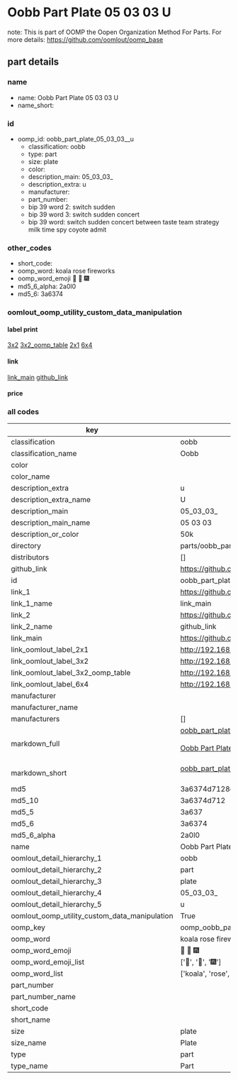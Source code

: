 # Oobb Part Plate 05 03 03  U  

note: This is part of OOMP the Oopen Organization Method For Parts. For more details: https://github.com/oomlout/oomp_base

##  part details





### name
* name: Oobb Part Plate 05 03 03  U
* name_short: 
### id
* oomp_id: oobb_part_plate_05_03_03__u
  * classification: oobb
  * type: part
  * size: plate
  * color: 
  * description_main: 05_03_03_
  * description_extra: u
  * manufacturer: 
  * part_number: 
  * bip 39 word 2: switch sudden
  * bip 39 word 3: switch sudden concert
  * bip 39 word: switch sudden concert between taste team strategy milk time spy coyote admit

### other_codes
* short_code: 
* oomp_word: koala rose fireworks
* oomp_word_emoji :koala: :rose: :fireworks:
* md5_6_alpha: 2a0l0
* md5_6: 3a6374






### oomlout_oomp_utility_custom_data_manipulation
#### label print
[3x2](http://192.168.1.245:1112/?label=oomp%202a0l0)
[3x2_oomp_table](http://192.168.1.107:1112/?label=oomp%202a0l0)
[2x1](http://192.168.1.242:1112/?label=oomp%202a0l0)
[6x4](http://192.168.1.55:1112/?label=oomp%202a0l0)    

#### link

[link_main](https://github.com/oomlout/oomlout_oomp_current_version_messy/tree/main/parts/oobb_part_plate_05_03_03__u) [github_link](https://github.com/oomlout/oomlout_oomp_part_src/tree/main/parts/oobb_part_plate_05_03_03__u)                             

#### price







### all codes 
| key | value |  
| --- | --- |  
| classification | oobb |  
| classification_name | Oobb |  
| color |  |  
| color_name |  |  
| description_extra | u |  
| description_extra_name | U |  
| description_main | 05_03_03_ |  
| description_main_name | 05 03 03  |  
| description_or_color | 50k |  
| directory | parts/oobb_part_plate_05_03_03__u |  
| distributors | [] |  
| github_link | https://github.com/oomlout/oomlout_oomp_part_src/tree/main/parts/oobb_part_plate_05_03_03__u |  
| id | oobb_part_plate_05_03_03__u |  
| link_1 | https://github.com/oomlout/oomlout_oomp_current_version_messy/tree/main/parts/oobb_part_plate_05_03_03__u |  
| link_1_name | link_main |  
| link_2 | https://github.com/oomlout/oomlout_oomp_part_src/tree/main/parts/oobb_part_plate_05_03_03__u |  
| link_2_name | github_link |  
| link_main | https://github.com/oomlout/oomlout_oomp_current_version_messy/tree/main/parts/oobb_part_plate_05_03_03__u |  
| link_oomlout_label_2x1 | http://192.168.1.242:1112/?label=oomp%202a0l0 |  
| link_oomlout_label_3x2 | http://192.168.1.245:1112/?label=oomp%202a0l0 |  
| link_oomlout_label_3x2_oomp_table | http://192.168.1.107:1112/?label=oomp%202a0l0 |  
| link_oomlout_label_6x4 | http://192.168.1.55:1112/?label=oomp%202a0l0 |  
| manufacturer |  |  
| manufacturer_name |  |  
| manufacturers | [] |  
| markdown_full | [oobb_part_plate_05_03_03__u](https://github.com/oomlout/oomlout_oomp_current_version_messy/tree/main/parts/oobb_part_plate_05_03_03__u)<br>[](https://github.com/oomlout/oomlout_oomp_current_version_messy/tree/main/parts/oobb_part_plate_05_03_03__u)<br>[Oobb Part Plate 05 03 03  U](https://github.com/oomlout/oomlout_oomp_current_version_messy/tree/main/parts/oobb_part_plate_05_03_03__u)<br><br> |  
| markdown_short | [oobb_part_plate_05_03_03__u](https://github.com/oomlout/oomlout_oomp_current_version_messy/tree/main/parts/oobb_part_plate_05_03_03__u)<br><br> |  
| md5 | 3a6374d7128c9adb7aef115a5d7626e1 |  
| md5_10 | 3a6374d712 |  
| md5_5 | 3a637 |  
| md5_6 | 3a6374 |  
| md5_6_alpha | 2a0l0 |  
| name | Oobb Part Plate 05 03 03  U |  
| oomlout_detail_hierarchy_1 | oobb |  
| oomlout_detail_hierarchy_2 | part |  
| oomlout_detail_hierarchy_3 | plate |  
| oomlout_detail_hierarchy_4 | 05_03_03_ |  
| oomlout_detail_hierarchy_5 | u |  
| oomlout_oomp_utility_custom_data_manipulation | True |  
| oomp_key | oomp_oobb_part_plate_05_03_03__u |  
| oomp_word | koala rose fireworks |  
| oomp_word_emoji | :koala: :rose: :fireworks: |  
| oomp_word_emoji_list | [':koala:', ':rose:', ':fireworks:'] |  
| oomp_word_list | ['koala', 'rose', 'fireworks'] |  
| part_number |  |  
| part_number_name |  |  
| short_code |  |  
| short_name |  |  
| size | plate |  
| size_name | Plate |  
| type | part |  
| type_name | Part |  

